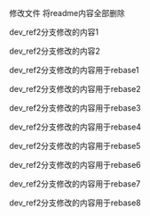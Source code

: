 修改文件 将readme内容全部删除

dev_ref2分支修改的内容1

dev_ref2分支修改的内容2

dev_ref2分支修改的内容用于rebase1

dev_ref2分支修改的内容用于rebase2

dev_ref2分支修改的内容用于rebase3

dev_ref2分支修改的内容用于rebase4

dev_ref2分支修改的内容用于rebase5

dev_ref2分支修改的内容用于rebase6

dev_ref2分支修改的内容用于rebase7

dev_ref2分支修改的内容用于rebase8
